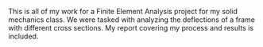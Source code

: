 This is all of my work for a Finite Element Analysis project for my solid mechanics class. We were tasked with analyzing the deflections of a frame with different cross sections. My report covering my process and results is included.
